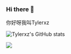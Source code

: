 ### Hi there 👋

你好呀我叫Tylerxz

![Tylerxz's GitHub stats](https://github-readme-stats.vercel.app/api?username=Tylerxz&show_icons=true)

![](https://img.shields.io/badge/<WORD_ON_LEFT>-<WORD_ON_RIGHT>-informational?style=flat&logo=data:image/svg%2bxml;base64,<BASE64_data>)
